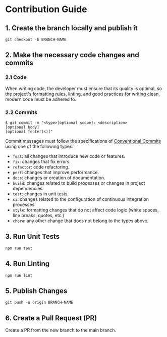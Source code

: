 # Contribution Guide

## 1. Create the branch locally and publish it

    git checkout -b BRANCH-NAME

## 2. Make the necessary code changes and commits

### 2.1 Code

When writing code, the developer must ensure that its quality is optimal, so the project's formatting rules, linting,
and good practices for writing clean, modern code must be adhered to.

### 2.2 Commits

```shell
$ git commit -m "<type>[optional scope]: <description>
[optional body]
[optional footer(s)]"
```

Commit messages must follow the specifications of [Conventional Commits](https://www.conventionalcommits.org/en/v1.0.0/)
using one of the following types:

- `feat`: all changes that introduce new code or features.
- `fix`: changes that fix errors.
- `refactor`: code refactoring.
- `perf`: changes that improve performance.
- `docs`: changes or creation of documentation.
- `build`: changes related to build processes or changes in project dependencies.
- `test`: changes in unit tests.
- `ci`: changes related to the configuration of continuous integration processes.
- `style`: formatting changes that do not affect code logic (white spaces, line breaks, quotes, etc.)
- `chore`: any other change that does not belong to the types above.

## 3. Run Unit Tests

    npm run test

## 4. Run Linting

    npm run lint

## 5. Publish Changes

    git push -u origin BRANCH-NAME

## 6. Create a Pull Request (PR)

Create a PR from the new branch to the main branch.
